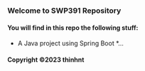 ### Welcome to SWP391 Repository

#### You will find in this repo the following stuff:

* A Java project using Spring Boot
*...

#### Copyright ©2023 thinhnt